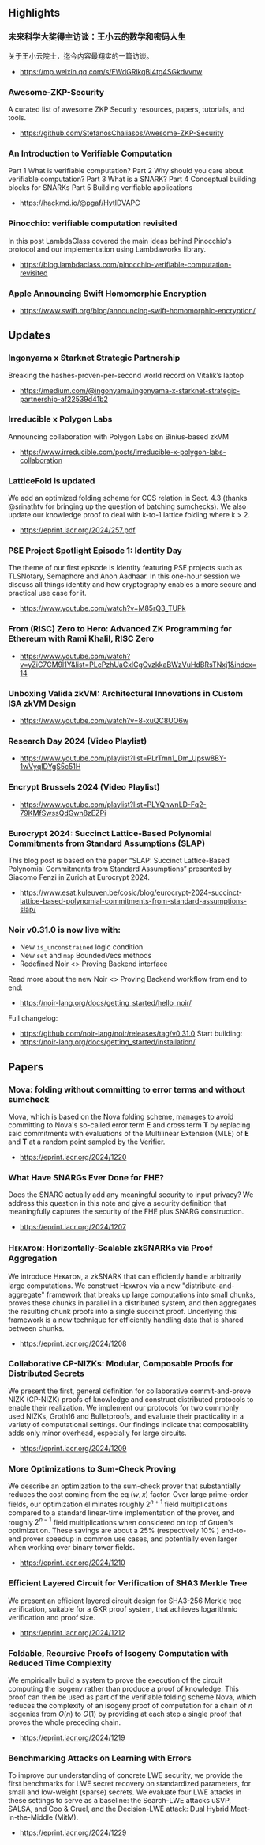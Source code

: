 ## Highlights

### 未来科学大奖得主访谈：王小云的数学和密码人生
关于王小云院士，迄今内容最翔实的一篇访谈。
- <https://mp.weixin.qq.com/s/FWdGRikqBI4tg4SGkdvvnw>
### Awesome-ZKP-Security
A curated list of awesome ZKP Security resources, papers, tutorials, and tools.
- <https://github.com/StefanosChaliasos/Awesome-ZKP-Security>

### An Introduction to Verifiable Computation
Part 1 What is verifiable computation?
Part 2 Why should you care about verifiable computation?
Part 3 What is a SNARK?
Part 4 Conceptual building blocks for SNARKs
Part 5 Building verifiable applications
- <https://hackmd.io/@pgaf/HytIDVAPC>

### Pinocchio: verifiable computation revisited

In this post LambdaClass covered the main ideas behind Pinocchio's protocol and our implementation using Lambdaworks library.

- <https://blog.lambdaclass.com/pinocchio-verifiable-computation-revisited>

### Apple Announcing Swift Homomorphic Encryption
- <https://www.swift.org/blog/announcing-swift-homomorphic-encryption/>



## Updates

### Ingonyama x Starknet Strategic Partnership
Breaking the hashes-proven-per-second world record on Vitalik’s laptop
- <https://medium.com/@ingonyama/ingonyama-x-starknet-strategic-partnership-af22539d41b2>

### Irreducible x Polygon Labs
Announcing collaboration with Polygon Labs on Binius-based zkVM
- <https://www.irreducible.com/posts/irreducible-x-polygon-labs-collaboration>

### LatticeFold is updated
We add an optimized folding scheme for CCS relation in Sect. 4.3 (thanks 
@srinathtv for bringing up the question of batching sumchecks). We also update our knowledge proof to deal with k-to-1 lattice folding where k > 2.
- <https://eprint.iacr.org/2024/257.pdf>

### PSE Project Spotlight Episode 1: Identity Day
The theme of our first episode is Identity featuring PSE projects such as TLSNotary, Semaphore and Anon Aadhaar. In this one-hour session we discuss all things identity and how cryptography enables a more secure and practical use case for it.
- <https://www.youtube.com/watch?v=M85rQ3_TUPk>

### From (RISC) Zero to Hero: Advanced ZK Programming for Ethereum with Rami Khalil, RISC Zero
- <https://www.youtube.com/watch?v=yZiC7CM9l1Y&list=PLcPzhUaCxlCgCvzkkaBWzVuHdBRsTNxj1&index=14>
### Unboxing Valida zkVM: Architectural Innovations in Custom ISA zkVM Design
- <https://www.youtube.com/watch?v=8-xuQC8UO6w>

### Research Day 2024 (Video Playlist)
- <https://www.youtube.com/playlist?list=PLrTmn1_Dm_Upsw8BY-1wVyqIDYgS5c51H>

### Encrypt Brussels 2024 (Video Playlist)
- <https://www.youtube.com/playlist?list=PLYQnwnLD-Fq2-79KMfSwssQdGwn8zEZPi>

### Eurocrypt 2024: Succinct Lattice-Based Polynomial Commitments from Standard Assumptions (SLAP)
This blog post is based on the paper “SLAP: Succinct Lattice-Based Polynomial Commitments from Standard Assumptions” presented by Giacomo Fenzi in Zurich at Eurocrypt 2024.
- <https://www.esat.kuleuven.be/cosic/blog/eurocrypt-2024-succinct-lattice-based-polynomial-commitments-from-standard-assumptions-slap/>
### Noir v0.31.0 is now live with:
- New `is_unconstrained` logic condition
- New `set` and `map` BoundedVecs methods
- Redefined Noir <> Proving Backend interface

Read more about the new Noir <> Proving Backend workflow from end to end: 
- <https://noir-lang.org/docs/getting_started/hello_noir/>

Full changelog:
- <https://github.com/noir-lang/noir/releases/tag/v0.31.0>
Start building: 
- <https://noir-lang.org/docs/getting_started/installation/>



## Papers

### Mova: folding without committing to error terms and without sumcheck
Mova, which is based on the Nova folding scheme, manages to avoid committing to Nova's so-called error term $\mathbf{E}$ and cross term $\mathbf{T}$ by replacing said commitments with evaluations of the Multilinear Extension (MLE) of $\mathbf{E}$ and $\mathbf{T}$ at a random point sampled by the Verifier. 
- <https://eprint.iacr.org/2024/1220>

### What Have SNARGs Ever Done for FHE?
Does the SNARG actually add any meaningful security to input privacy? We address this question in this note and give a security definition that meaningfully captures the security of the FHE plus SNARG construction.
- <https://eprint.iacr.org/2024/1207>

### Hᴇᴋᴀᴛᴏɴ: Horizontally-Scalable zkSNARKs via Proof Aggregation
We introduce Hᴇᴋᴀᴛᴏɴ, a zkSNARK that can efficiently handle arbitrarily large computations. We construct Hᴇᴋᴀᴛᴏɴ via a new "distribute-and-aggregate" framework that breaks up large computations into small chunks, proves these chunks in parallel in a distributed system, and then aggregates the resulting chunk proofs into a single succinct proof. Underlying this framework is a new technique for efficiently handling data that is shared between chunks.
- <https://eprint.iacr.org/2024/1208>

### Collaborative CP-NIZKs: Modular, Composable Proofs for Distributed Secrets
We present the first, general definition for collaborative commit-and-prove NIZK (CP-NIZK) proofs of knowledge and construct distributed protocols to enable their realization. We implement our protocols for two commonly used NIZKs, Groth16 and Bulletproofs, and evaluate their practicality in a variety of computational settings. Our findings indicate that composability adds only minor overhead, especially for large circuits. 
- <https://eprint.iacr.org/2024/1209>

### More Optimizations to Sum-Check Proving
We describe an optimization to the sum-check prover that substantially reduces the cost coming from the eq $(w, x)$ factor. Over large prime-order fields, our optimization eliminates roughly $2^{n+1}$ field multiplications compared to a standard linear-time implementation of the prover, and roughly $2^{n-1}$ field multiplications when considered on top of Gruen's optimization. These savings are about a $25 \%$ (respectively $10 \%$ ) end-to-end prover speedup in common use cases, and potentially even larger when working over binary tower fields.
- <https://eprint.iacr.org/2024/1210>

### Efficient Layered Circuit for Verification of SHA3 Merkle Tree
We present an efficient layered circuit design for SHA3-256 Merkle tree verification, suitable for a GKR proof system, that achieves logarithmic verification and proof size.
- <https://eprint.iacr.org/2024/1212>

### Foldable, Recursive Proofs of Isogeny Computation with Reduced Time Complexity
We empirically build a system to prove the execution of the circuit computing the isogeny rather than produce a proof of knowledge. This proof can then be used as part of the verifiable folding scheme Nova, which reduces the complexity of an isogeny proof of computation for a chain of $n$ isogenies from $O(n)$ to $O(1)$ by providing at each step a single proof that proves the whole preceding chain. 
- <https://eprint.iacr.org/2024/1219>

### Benchmarking Attacks on Learning with Errors
To improve our understanding of concrete LWE security, we provide the first benchmarks for LWE secret recovery on standardized parameters, for small and low-weight (sparse) secrets. We evaluate four LWE attacks in these settings to serve as a baseline: the Search-LWE attacks uSVP, SALSA, and Coo & Cruel, and the Decision-LWE attack:  Dual Hybrid Meet-in-the-Middle (MitM).
- <https://eprint.iacr.org/2024/1229>
